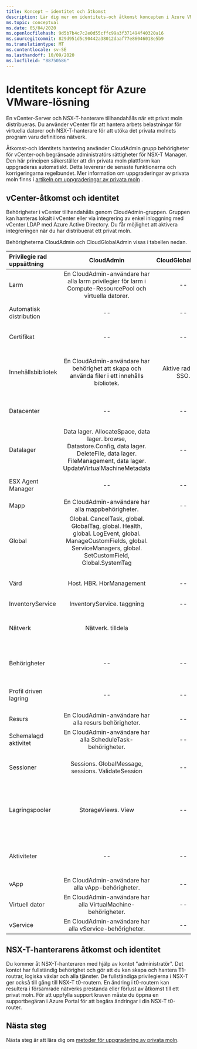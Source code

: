 ```yaml
---
title: Koncept – identitet och åtkomst
description: Lär dig mer om identitets-och åtkomst koncepten i Azure VMware-lösningen
ms.topic: conceptual
ms.date: 05/04/2020
ms.openlocfilehash: 9d5b7b4c7c2e0d55cffc99a3f371494f40320a16
ms.sourcegitcommit: 829d951d5c90442a38012daaf77e86046018e5b9
ms.translationtype: MT
ms.contentlocale: sv-SE
ms.lasthandoff: 10/09/2020
ms.locfileid: "88750586"
---
```

# <a name="azure-vmware-solution-identity-concepts"></a>Identitets koncept för Azure VMware-lösning

En vCenter-Server och NSX-T-hanterare tillhandahålls när ett privat moln distribueras. Du använder vCenter för att hantera arbets belastningar för virtuella datorer och NSX-T-hanterare för att utöka det privata molnets program varu definitions nätverk.

Åtkomst-och identitets hantering använder CloudAdmin grupp behörigheter för vCenter-och begränsade administratörs rättigheter för NSX-T Manager. Den här principen säkerställer att din privata moln plattform kan uppgraderas automatiskt. Detta levererar de senaste funktionerna och korrigeringarna regelbundet. Mer information om uppgraderingar av privata moln finns i [artikeln om uppgraderingar av privata moln][concepts-upgrades] .

## <a name="vcenter-access-and-identity"></a>vCenter-åtkomst och identitet

Behörigheter i vCenter tillhandahålls genom CloudAdmin-gruppen. Gruppen kan hanteras lokalt i vCenter eller via integrering av enkel inloggning med vCenter LDAP med Azure Active Directory. Du får möjlighet att aktivera integreringen när du har distribuerat ett privat moln.

Behörigheterna CloudAdmin och CloudGlobalAdmin visas i tabellen nedan.

|  Privilegie rad uppsättning           | CloudAdmin | CloudGlobalAdmin | Kommentar |
| :---                     |    :---:   |       :---:      |   :--:  |
|  Larm                  | En CloudAdmin-användare har alla larm privilegier för larm i Compute-ResourcePool och virtuella datorer.     |          --        |  -- |
|  Automatisk distribution             |  --  |        --        |  Microsoft hanterar värd hantering.  |
|  Certifikat            |  --  |        --       |  Microsoft certifikat hantering.  |
|  Innehållsbibliotek         | En CloudAdmin-användare har behörighet att skapa och använda filer i ett innehålls bibliotek.    |         Aktive rad med SSO.         |  Microsoft distribuerar filer i innehålls biblioteket till ESXi-värdar.  |
|  Datacenter              |  --  |        --          |  Microsoft utför alla data Center åtgärder.  |
|  Datalager               | Data lager. AllocateSpace, data lager. browse, Datastore.Config, data lager. DeleteFile, data lager. FileManagement, data lager. UpdateVirtualMachineMetadata     |    --    |   -- |
|  ESX Agent Manager       |  --  |         --       |  Microsoft utför alla åtgärder.  |
|  Mapp                  |  En CloudAdmin-användare har alla mappbehörigheter.     |  --  |  --  |
|  Global                  |  Global. CancelTask, global. GlobalTag, global. Health, global. LogEvent, global. ManageCustomFields, global. ServiceManagers, global. SetCustomField, Global.SystemTag         |                  |    |
|  Värd                    |  Host. HBR. HbrManagement      |        --          |  Microsoft utför alla andra värd åtgärder.  |
|  InventoryService        |  InventoryService. taggning      |        --          |  --  |
|  Nätverk                 |  Nätverk. tilldela    |                  |  Microsoft utför alla andra nätverks åtgärder.  |
|  Behörigheter             |  --  |        --       |  Microsoft gör alla behörigheter-åtgärder.  |
|  Profil driven lagring  |  --  |        --       |  Microsoft utför alla profil åtgärder.  |
|  Resurs                |  En CloudAdmin-användare har alla resurs behörigheter.        |      --       | --   |
|  Schemalagd aktivitet          |  En CloudAdmin-användare har alla ScheduleTask-behörigheter.   |   --   | -- |
|  Sessioner                |  Sessions. GlobalMessage, sessions. ValidateSession      |   --   |  Microsoft gör alla andra åtgärder i sessioner.  |
|  Lagringspooler           |  StorageViews. View   |        --          |  Microsoft gör alla andra lagrings visnings åtgärder (konfigurera tjänsten).  |
|  Aktiviteter                   |  --  |  --   |  Microsoft hanterar tillägg som hanterar aktiviteter.  |
|  vApp                    |  En CloudAdmin-användare har alla vApp-behörigheter.  |  --  |  --  |
|  Virtuell dator         |  En CloudAdmin-användare har alla VirtualMachine-behörigheter.  |  --  |  --  |
|  vService                |  En CloudAdmin-användare har alla vService-behörigheter.  |  --  |  --  |

## <a name="nsx-t-manager-access-and-identity"></a>NSX-T-hanterarens åtkomst och identitet

Du kommer åt NSX-T-hanteraren med hjälp av kontot "administratör". Det kontot har fullständig behörighet och gör att du kan skapa och hantera T1-routrar, logiska växlar och alla tjänster. De fullständiga privilegierna i NSX-T ger också till gång till NSX-T t0-routern. En ändring i t0-routern kan resultera i försämrade nätverks prestanda eller förlust av åtkomst till ett privat moln. För att uppfylla support kraven måste du öppna en supportbegäran i Azure Portal för att begära ändringar i din NSX-T t0-router.
  
## <a name="next-steps"></a>Nästa steg

Nästa steg är att lära dig om [metoder för uppgradering av privata moln][concepts-upgrades].

<!-- LINKS - external -->

<!-- LINKS - internal -->
[concepts-upgrades]: ./concepts-upgrades.md